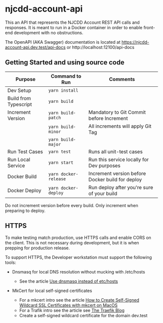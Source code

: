 # njcdd-account-api

This an API that represents the NJCDD Account REST API calls and responses. It is meant to run in a
Docker container in order to enable front-end development with no obstructions.

The OpenAPI (AKA Swagger) documentation is located
at https://njcdd-account-api.dev.test/api-docs or http://localhost:12100/api-docs

## Getting Started and using source code

| Purpose               | Command to Run        | Comments                                         |
|-----------------------|-----------------------|--------------------------------------------------|
| Dev Setup             | `yarn install`        |                                                  |
| Build from Typescript | `yarn build`          |                                                  |
| Increment Version     | `yarn build-patch`    | Mandatory to Git Commit before Increment         |
|                       | `yarn build-minor`    | All increments will apply Git Tag                |
|                       | `yarn build-major`    |                                                  |
| Run Test Cases        | `yarn test`           | Runs all unit-test cases                         |
| Run Local Service     | `yarn start`          | Run this service locally for Dev purposes        |
| Docker Build          | `yarn docker-release` | Increment version before Docker build for deploy |
| Docker Deploy         | `yarn docker-deploy`  | Run deploy after you're sure of your build       |

Do not increment version before every build. Only increment when preparing to deploy.

## HTTPS

To make testing match production, use HTTPS calls and enable CORS on the client.
This is not necessary during development, but it is when prepping for production release.

To support HTTPS, the Developer workstation must support the following tools:

* Dnsmasq for local DNS resolution without mucking with /etc/hosts
    * See the
      article [Use dnsmasq instead of etc/hosts](https://www.stevenrombauts.be/2018/01/use-dnsmasq-instead-of-etc-hosts/)

* MkCert for local self-signed certificates
    * For a mkcert intro see the
      article [How to Create Self-Signed Wildcard SSL Certificates with mkcert on MacOS](https://medium.com/@hjblokland/how-to-create-self-signed-wildcard-ssl-certificates-with-mkcert-on-macos-a6a3663aa157)
    * For a Trafik intro see the article see [The Traefik Blog](https://traefik.io/blog/traefik-2-tls-101-23b4fbee81f1/)
    * Create a self-signed wildcard certificate for the domain dev.test
